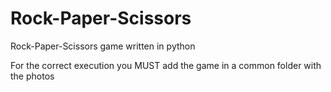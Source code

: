 # Rock-Paper-Scissors
Rock-Paper-Scissors game written in python 

For the correct execution you MUST add the game in a common folder with the photos
